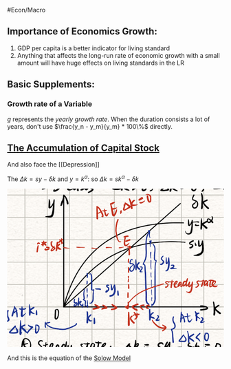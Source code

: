 #Econ/Macro 
## Importance of Economics Growth:

1. GDP per capita is a better indicator for living standard
2. Anything that affects the long-run rate of economic growth with a small amount will have huge effects on living standards in the LR

## Basic Supplements:

### Growth rate of a Variable

$g$ represents the *yearly growth rate*. When the duration consists a lot of years, don't use $\frac{y_n - y_m}{y_m} * 100\%$ directly.

##  [The Accumulation of Capital Stock](The%20Accumulation%20of%20Capital%20Stock.md)

And also face the [[Depression]] 

The $\Delta k=sy-\delta k$ and $y=k^\alpha$: so $\Delta k=sk^\alpha -\delta k$  


![](截屏2023-05-12%2020.36.58.png)

And this is the equation of the [Solow Model](Solow%20Model.md)
